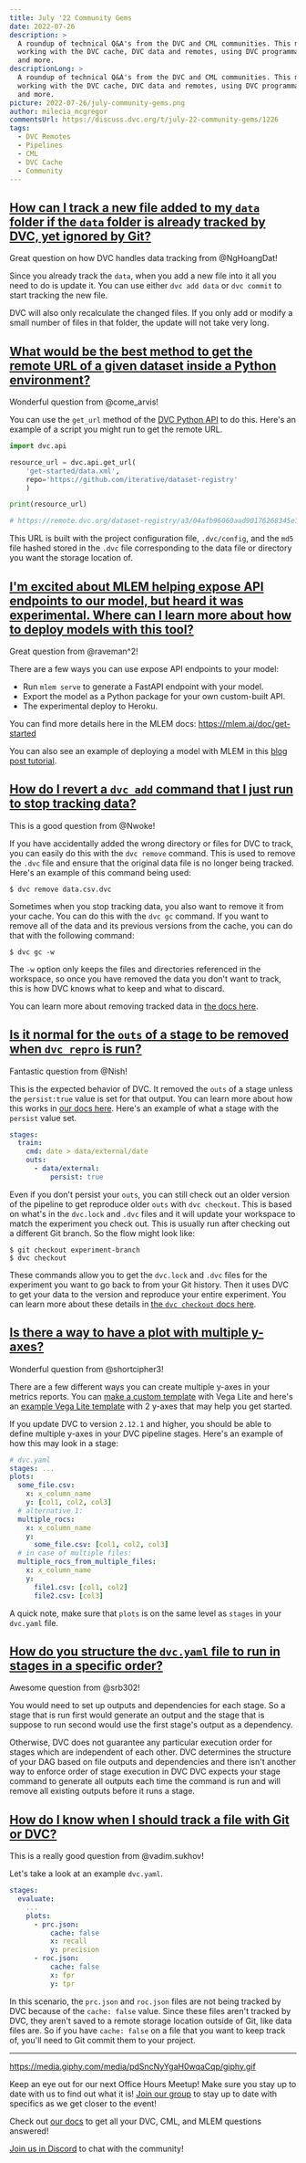 ```yaml
---
title: July '22 Community Gems
date: 2022-07-26
description: >
  A roundup of technical Q&A's from the DVC and CML communities. This month:
  working with the DVC cache, DVC data and remotes, using DVC programmatically,
  and more.
descriptionLong: >
  A roundup of technical Q&A's from the DVC and CML communities. This month:
  working with the DVC cache, DVC data and remotes, using DVC programmatically,
  and more.
picture: 2022-07-26/july-community-gems.png
author: milecia_mcgregor
commentsUrl: https://discuss.dvc.org/t/july-22-community-gems/1226
tags:
  - DVC Remotes
  - Pipelines
  - CML
  - DVC Cache
  - Community
---
```


## [How can I track a new file added to my `data` folder if the `data` folder is already tracked by DVC, yet ignored by Git?](https://discord.com/channels/485586884165107732/485596304961962003/983278896587894804)

Great question on how DVC handles data tracking from @NgHoangDat!

Since you already track the `data`, when you add a new file into it all you need
to do is update it. You can use either `dvc add data` or `dvc commit` to start
tracking the new file.

DVC will also only recalculate the changed files. If you only add or modify a
small number of files in that folder, the update will not take very long.

## [What would be the best method to get the remote URL of a given dataset inside a Python environment?](https://discord.com/channels/485586884165107732/485596304961962003/984870485668008007)

Wonderful question from @come_arvis!

You can use the `get_url` method of the
[DVC Python API](https://dvc.org/doc/api-reference) to do this. Here's an
example of a script you might run to get the remote URL.

```python
import dvc.api

resource_url = dvc.api.get_url(
    'get-started/data.xml',
    repo='https://github.com/iterative/dataset-registry'
    )

print(resource_url)

# https://remote.dvc.org/dataset-registry/a3/04afb96060aad90176268345e10355
```

This URL is built with the project configuration file, `.dvc/config`, and the
`md5` file hashed stored in the `.dvc` file corresponding to the data file or
directory you want the storage location of.

## [I'm excited about MLEM helping expose API endpoints to our model, but heard it was experimental. Where can I learn more about how to deploy models with this tool?](https://discord.com/channels/485586884165107732/563406153334128681/992517466662117386)

Great question from @raveman^2!

There are a few ways you can use expose API endpoints to your model:

- Run `mlem serve` to generate a FastAPI endpoint with your model.
- Export the model as a Python package for your own custom-built API.
- The experimental deploy to Heroku.

You can find more details here in the MLEM docs: https://mlem.ai/doc/get-started

You can also see an example of deploying a model with MLEM in this
[blog post tutorial](https://dvc.org/blog/serving-models-with-mlem).

## [How do I revert a `dvc add` command that I just run to stop tracking data?](https://discord.com/channels/485586884165107732/563406153334128681/993111134896918599)

This is a good question from @Nwoke!

If you have accidentally added the wrong directory or files for DVC to track,
you can easily do this with the `dvc remove` command. This is used to remove the
`.dvc` file and ensure that the original data file is no longer being tracked.
Here's an example of this command being used:

```dvc
$ dvc remove data.csv.dvc
```

Sometimes when you stop tracking data, you also want to remove it from your
cache. You can do this with the `dvc gc` command. If you want to remove all of
the data and its previous versions from the cache, you can do that with the
following command:

```dvc
$ dvc gc -w
```

The `-w` option only keeps the files and directories referenced in the
workspace, so once you have removed the data you don't want to track, this is
how DVC knows what to keep and what to discard.

You can learn more about removing tracked data in
[the docs here](https://dvc.org/doc/user-guide/how-to/stop-tracking-data).

## [Is it normal for the `outs` of a stage to be removed when `dvc repro` is run?](https://discord.com/channels/485586884165107732/563406153334128681/993781745524691087)

Fantastic question from @Nish!

This is the expected behavior of DVC. It removed the `outs` of a stage unless
the `persist:true` value is set for that output. You can learn more about how
this works in
[our docs here](https://dvc.org/doc/user-guide/project-structure/dvcyaml-files#output-subfields).
Here's an example of what a stage with the `persist` value set.

```yaml
stages:
  train:
    cmd: date > data/external/date
    outs:
      - data/external:
          persist: true
```

Even if you don't persist your `outs`, you can still check out an older version
of the pipeline to get reproduce older `outs` with `dvc checkout`. This is based
on what's in the `dvc.lock` and `.dvc` files and it will update your workspace
to match the experiment you check out. This is usually run after checking out a
different Git branch. So the flow might look like:

```dvc
$ git checkout experiment-branch
$ dvc checkout
```

These commands allow you to get the `dvc.lock` and `.dvc` files for the
experiment you want to go back to from your Git history. Then it uses DVC to get
your data to the version and reproduce your entire experiment. You can learn
more about these details in
[the `dvc checkout` docs here](https://dvc.org/doc/command-reference/checkout).

## [Is there a way to have a plot with multiple y-axes?](https://discord.com/channels/485586884165107732/485596304961962003/994685566698410055)

Wonderful question from @shortcipher3!

There are a few different ways you can create multiple y-axes in your metrics
reports. You can
[make a custom template](https://dvc.org/doc/command-reference/plots#custom-templates)
with Vega Lite and here's an
[example Vega Lite template](https://vega.github.io/vega-lite/examples/layer_dual_axis.html)
with 2 y-axes that may help you get started.

If you update DVC to version `2.12.1` and higher, you should be able to define
multiple y-axes in your DVC pipeline stages. Here's an example of how this may
look in a stage:

```yaml
# dvc.yaml
stages: ...
plots:
  some_file.csv:
    x: x_column_name
    y: [col1, col2, col3]
  # alternative 1:
  multiple_rocs:
    x: x_column_name
    y:
      some_file.csv: [col1, col2, col3]
  # in case of multiple files:
  multiple_rocs_from_multiple_files:
    x: x_column_name
    y:
      file1.csv: [col1, col2]
      file2.csv: [col3]
```

A quick note, make sure that `plots` is on the same level as `stages` in your
`dvc.yaml` file.

## [How do you structure the `dvc.yaml` file to run in stages in a specific order?](https://discord.com/channels/485586884165107732/563406153334128681/991000853278232616)

Awesome question from @srb302!

You would need to set up outputs and dependencies for each stage. So a stage
that is run first would generate an output and the stage that is suppose to run
second would use the first stage's output as a dependency.

Otherwise, DVC does not guarantee any particular execution order for stages
which are independent of each other. DVC determines the structure of your DAG
based on file outputs and dependencies and there isn't another way to enforce
order of stage execution in DVC DVC expects your stage command to generate all
outputs each time the command is run and will remove all existing outputs before
it runs a stage.

## [How do I know when I should track a file with Git or DVC?](https://discord.com/channels/485586884165107732/485596304961962003/993120910095699978)

This is a really good question from @vadim.sukhov!

Let's take a look at an example `dvc.yaml`.

```yaml
stages:
  evaluate:
    ...
    plots:
      - prc.json:
          cache: false
          x: recall
          y: precision
      - roc.json:
          cache: false
          x: fpr
          y: tpr
```

In this scenario, the `prc.json` and `roc.json` files are not being tracked by
DVC because of the `cache: false` value. Since these files aren't tracked by
DVC, they aren't saved to a remote storage location outside of Git, like data
files are. So if you have `cache: false` on a file that you want to keep track
of, you'll need to Git commit them to your project.

---

https://media.giphy.com/media/pdSncNyYgaH0wqaCqp/giphy.gif

Keep an eye out for our next Office Hours Meetup! Make sure you stay up to date
with us to find out what it is!
[Join our group](https://www.meetup.com/machine-learning-engineer-community-virtual-meetups/)
to stay up to date with specifics as we get closer to the event!

Check out [our docs](/doc) to get all your DVC, CML, and MLEM questions
answered!

[Join us in Discord](https://discord.com/invite/dvwXA2N) to chat with the
community!
